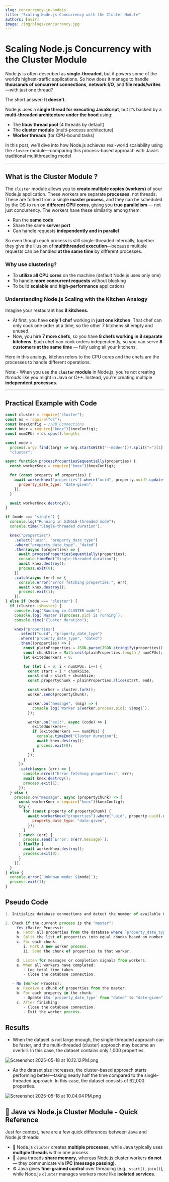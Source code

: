 ```yaml
---
slug: concurrency-in-nodejs
title: "Scaling Node.js Concurrency with the Cluster Module"
authors: [avir]
image: /img/blogs/concurrency.jpg
---
```


# Scaling Node.js Concurrency with the Cluster Module

Node.js is often described as **single-threaded**, but it powers some of the world’s highest-traffic applications. So how does it manage to handle **thousands of concurrent connections**, **network I/O**, <!-- truncate --> and **file reads/writes**—with just one thread?

The short answer: **It doesn’t.**

Node.js uses a **single thread for executing JavaScript**, but it’s backed by a **multi-threaded architecture under the hood** using:

- The **libuv thread pool** (4 threads by default)
- The **cluster module** (multi-process architecture)
- **Worker threads** (for CPU-bound tasks)

In this post, we’ll dive into how Node.js achieves real-world scalability using the `cluster` module—comparing this process-based approach with Java’s traditional multithreading model

---

## What is the Cluster Module ?

The `cluster` module allows you to **create multiple copies (workers)** of your Node.js application. These workers are separate **processes**, not threads. These are forked from a single **master process**, and they can be scheduled by the OS to run on **different CPU cores**, giving you **true parallelism** — not just concurrency. The workers have these similarity among them:

- Run the **same code**
- Share the same **server port**
- Can handle requests **independently and in parallel**

So even though each process is still single-threaded internally, together they give the illusion of **multithreaded execution**—because multiple requests can be handled **at the same time** by different processes.

### Why use clustering?

- To **utilize all CPU cores** on the machine (default Node.js uses only one)
- To handle **more concurrent requests** without blocking
- To build **scalable** and **high-performance** applications

### Understanding Node.js Scaling with the Kitchen Analogy

Imagine your restaurant has **8 kitchens.**

- At first, you have **only 1 chef** working in **just one kitchen**. That chef can only cook one order at a time, so the other 7 kitchens sit empty and unused.
- Now, you hire **7 more chefs**, so you have **8 chefs working in 8 separate kitchens**.
  Each chef can cook orders independently, so you can serve **8 customers at the same time** — fully using all your kitchens.

Here in this analogy, kitchen refers to the CPU cores and the chefs are the processes to handle different operations.

Note:- When you use the **`cluster` module** in Node.js, you're not creating _threads_ like you might in Java or C++. Instead, you're creating multiple **independent processes.**

---

## Practical Example with Code

```jsx
const cluster = require("cluster");
const os = require("os");
const knexConfig = //DB_Connections
const knex = require("knex")(knexConfig);
const numCPUs = os.cpus().length;

const mode =
  process.argv.find((arg) => arg.startsWith("--mode="))?.split("=")[1] ||
  "cluster";

async function processPropertiesSequentially(properties) {
  const workerKnex = require("knex")(knexConfig);

  for (const property of properties) {
    await workerKnex("properties").where("uuid", property.uuid).update({
      property_date_type: "date-given",
    });
  }

  await workerKnex.destroy();
}

if (mode === "single") {
  console.log("Running in SINGLE-threaded mode");
  console.time("Single-threaded duration");

  knex("properties")
    .select("uuid", "property_date_type")
    .where("property_date_type", "dated")
    .then(async (properties) => {
      await processPropertiesSequentially(properties);
      console.timeEnd("Single-threaded duration");
      await knex.destroy();
      process.exit(0);
    })
    .catch(async (err) => {
      console.error("Error fetching properties:", err);
      await knex.destroy();
      process.exit(1);
    });
} else if (mode === "cluster") {
  if (cluster.isMaster) {
    console.log("Running in CLUSTER mode");
    console.log(`Master ${process.pid} is running`);
    console.time("Cluster duration");

    knex("properties")
      .select("uuid", "property_date_type")
      .where("property_date_type", "dated")
      .then((properties) => {
        const plainProperties = JSON.parse(JSON.stringify(properties));
        const chunkSize = Math.ceil(plainProperties.length / numCPUs);
        let exitedWorkers = 0;

        for (let i = 0; i < numCPUs; i++) {
          const start = i * chunkSize;
          const end = start + chunkSize;
          const propertyChunk = plainProperties.slice(start, end);

          const worker = cluster.fork();
          worker.send(propertyChunk);

          worker.on("message", (msg) => {
            console.log(`Worker ${worker.process.pid}: ${msg}`);
          });

          worker.on("exit", async (code) => {
            exitedWorkers++;
            if (exitedWorkers === numCPUs) {
              console.timeEnd("Cluster duration");
              await knex.destroy();
              process.exit(0);
            }
          });
        }
      })
      .catch(async (err) => {
        console.error("Error fetching properties:", err);
        await knex.destroy();
        process.exit(1);
      });
  } else {
    process.on("message", async (propertyChunk) => {
      const workerKnex = require("knex")(knexConfig);
      try {
        for (const property of propertyChunk) {
          await workerKnex("properties").where("uuid", property.uuid).update({
            property_date_type: "date-given",
          });
        }
      } catch (err) {
        process.send(`Error: ${err.message}`);
      } finally {
        await workerKnex.destroy();
        process.exit(0);
      }
    });
  }
} else {
  console.error(`Unknown mode: ${mode}`);
  process.exit(1);
}
```

## Pseudo Code

```jsx
1. Initialize database connections and detect the number of available CPU    cores.

2. Check if the current process is the "master":
   - Yes (Master Process):
     a. Fetch all properties from the database where `property_date_type` is         "dated".
     b. Split the list of properties into equal chunks based on number of            CPU cores.
     c. For each chunk:
        i. Fork a new worker process.
        ii. Send the chunk of properties to that worker.

     d. Listen for messages or completion signals from workers.
     e. When all workers have completed:
        - Log total time taken.
        - Close the database connection.

   - No (Worker Process):
     a. Receive a chunk of properties from the master.
     b. For each property in the chunk:
        - Update its `property_date_type` from "dated" to "date-given" in              the database.
     c. After finishing:
        - Close the database connection.
        - Exit the worker process.

```

## Results

- When the dataset is not large enough, the single-threaded approach can be faster, and the multi-threaded (cluster) approach may become an overkill. In this case, the dataset contains only 1,000 properties.

![Screenshot 2025-05-18 at 10.12.12 PM.png](/img/blogs/avi_result_1.png)

- As the dataset size increases, the cluster-based approach starts performing better—taking nearly half the time compared to the single-threaded approach. In this case, the dataset consists of 62,000 properties.

![Screenshot 2025-05-18 at 10.04.04 PM.png](/img/blogs/avi_result_2.png)

## 📝 Java vs Node.js Cluster Module - Quick Reference

Just for context, here are a few quick differences between Java and Node.js threads:

- 🧩 Node.js `cluster` creates **multiple processes**, while Java typically uses **multiple threads** within one process.
- 🧠 Java threads **share memory**, whereas Node.js cluster workers **do not** — they communicate via **IPC (message passing)**.
- ⚙️ Java gives **fine-grained control** over threading (e.g., `start()`, `join()`), while Node.js `cluster` manages workers more like **isolated services**.
